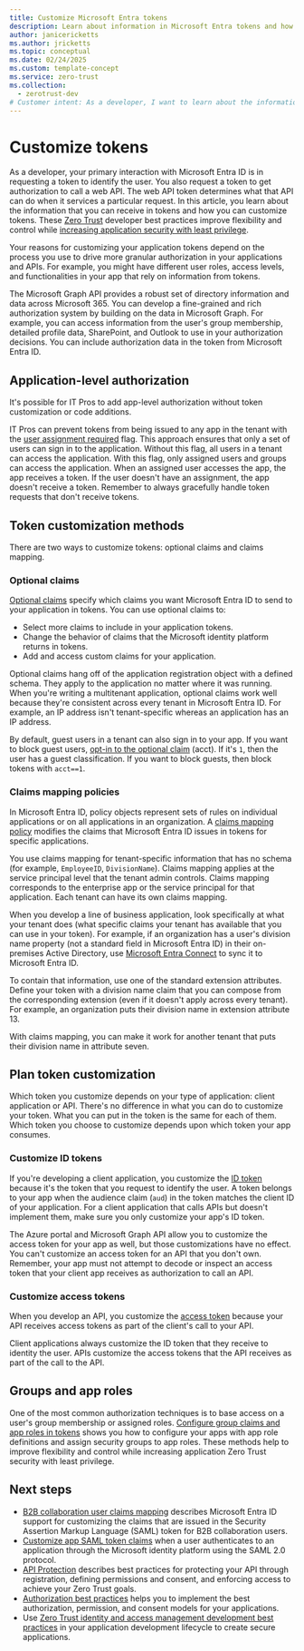 ```yaml
---
title: Customize Microsoft Entra tokens
description: Learn about information in Microsoft Entra tokens and how to customize tokens to improve flexibility and control.
author: janicericketts
ms.author: jricketts
ms.topic: conceptual
ms.date: 02/24/2025
ms.custom: template-concept
ms.service: zero-trust
ms.collection:
  - zerotrust-dev
# Customer intent: As a developer, I want to learn about the information that I can receive in Microsoft Entra tokens and how I can customize tokens so that I can improve flexibility and control while increasing application security with least privilege.
---
```

# Customize tokens

As a developer, your primary interaction with Microsoft Entra ID is in requesting a token to identify the user. You also request a token to get authorization to call a web API. The web API token determines what that API can do when it services a particular request. In this article, you learn about the information that you can receive in tokens and how you can customize tokens. These [Zero Trust](overview.md) developer best practices improve flexibility and control while [increasing application security with least privilege](/entra/identity-platform/secure-least-privileged-access).

Your reasons for customizing your application tokens depend on the process you use to drive more granular authorization in your applications and APIs. For example, you might have different user roles, access levels, and functionalities in your app that rely on information from tokens.

The Microsoft Graph API provides a robust set of directory information and data across Microsoft 365. You can develop a fine-grained and rich authorization system by building on the data in Microsoft Graph. For example, you can access information from the user's group membership, detailed profile data, SharePoint, and Outlook to use in your authorization decisions. You can include authorization data in the token from Microsoft Entra ID.

## Application-level authorization

It's possible for IT Pros to add app-level authorization without token customization or code additions.

IT Pros can prevent tokens from being issued to any app in the tenant with the [user assignment required](/entra/identity/enterprise-apps/assign-user-or-group-access-portal) flag. This approach ensures that only a set of users can sign in to the application. Without this flag, all users in a tenant can access the application. With this flag, only assigned users and groups can access the application. When an assigned user accesses the app, the app receives a token. If the user doesn't have an assignment, the app doesn't receive a token. Remember to always gracefully handle token requests that don't receive tokens.

## Token customization methods

There are two ways to customize tokens: optional claims and claims mapping.

### Optional claims

[Optional claims](/entra/identity-platform/optional-claims) specify which claims you want Microsoft Entra ID to send to your application in tokens. You can use optional claims to:

- Select more claims to include in your application tokens.
- Change the behavior of claims that the Microsoft identity platform returns in tokens.
- Add and access custom claims for your application.

Optional claims hang off of the application registration object with a defined schema. They apply to the application no matter where it was running. When you're writing a multitenant application, optional claims work well because they're consistent across every tenant in Microsoft Entra ID. For example, an IP address isn't tenant-specific whereas an application has an IP address.

By default, guest users in a tenant can also sign in to your app. If you want to block guest users, [opt-in to the optional claim](/entra/identity-platform/optional-claims) (acct). If it's `1`, then the user has a guest classification. If you want to block guests, then block tokens with `acct==1`.

### Claims mapping policies

In Microsoft Entra ID, policy objects represent sets of rules on individual applications or on all applications in an organization. A [claims mapping policy](/entra/identity-platform/reference-claims-mapping-policy-type) modifies the claims that Microsoft Entra ID issues in tokens for specific applications.

You use claims mapping for tenant-specific information that has no schema (for example, `EmployeeID`, `DivisionName`). Claims mapping applies at the service principal level that the tenant admin controls. Claims mapping corresponds to the enterprise app or the service principal for that application. Each tenant can have its own claims mapping.

When you develop a line of business application, look specifically at what your tenant does (what specific claims your tenant has available that you can use in your token). For example, if an organization has a user's division name property (not a standard field in Microsoft Entra ID) in their on-premises Active Directory, use [Microsoft Entra Connect](/entra/identity/hybrid/connect/how-to-connect-sync-feature-directory-extensions) to sync it to Microsoft Entra ID.

To contain that information, use one of the standard extension attributes. Define your token with a division name claim that you can compose from the corresponding extension (even if it doesn't apply across every tenant). For example, an organization puts their division name in extension attribute 13.

With claims mapping, you can make it work for another tenant that puts their division name in attribute seven.

## Plan token customization

Which token you customize depends on your type of application: client application or API. There's no difference in what you can do to customize your token. What you can put in the token is the same for each of them. Which token you choose to customize depends upon which token your app consumes.

### Customize ID tokens

If you're developing a client application, you customize the [ID token](/entra/identity-platform/id-tokens) because it's the token that you request to identify the user. A token belongs to your app when the audience claim (`aud`) in the token matches the client ID of your application. For a client application that calls APIs but doesn't implement them, make sure you only customize your app's ID token.

The Azure portal and Microsoft Graph API allow you to customize the access token for your app as well, but those customizations have no effect. You can't customize an access token for an API that you don't own. Remember, your app must not attempt to decode or inspect an access token that your client app receives as authorization to call an API.

### Customize access tokens

When you develop an API, you customize the [access token](/entra/identity-platform/access-tokens) because your API receives access tokens as part of the client's call to your API.

Client applications always customize the ID token that they receive to identity the user. APIs customize the access tokens that the API receives as part of the call to the API.

## Groups and app roles

One of the most common authorization techniques is to base access on a user's group membership or assigned roles. [Configure group claims and app roles in tokens](configure-tokens-group-claims-app-roles.md) shows you how to configure your apps with app role definitions and assign security groups to app roles. These methods help to improve flexibility and control while increasing application Zero Trust security with least privilege.

## Next steps

- [B2B collaboration user claims mapping](/entra/external-id/claims-mapping) describes Microsoft Entra ID support for customizing the claims that are issued in the Security Assertion Markup Language (SAML) token for B2B collaboration users.
- [Customize app SAML token claims](/entra/identity-platform/saml-claims-customization) when a user authenticates to an application through the Microsoft identity platform using the SAML 2.0 protocol.
- [API Protection](protect-api.md) describes best practices for protecting your API through registration, defining permissions and consent, and enforcing access to achieve your Zero Trust goals.
- [Authorization best practices](developer-strategy-authorization-best-practices.md) helps you to implement the best authorization, permission, and consent models for your applications.
- Use [Zero Trust identity and access management development best practices](identity-iam-development-best-practices.md) in your application development lifecycle to create secure applications.
